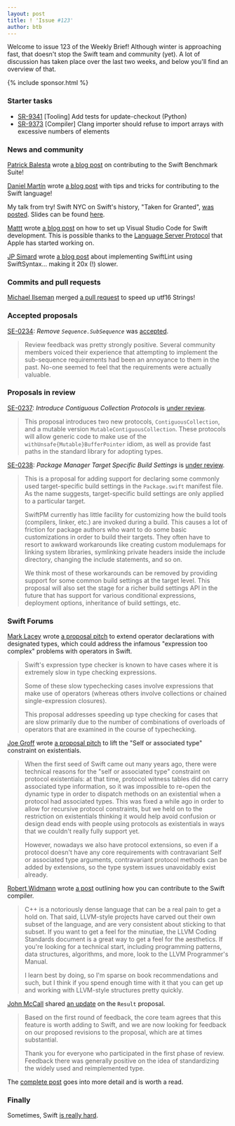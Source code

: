 ```yaml
---
layout: post
title: ! 'Issue #123'
author: btb
---
```


Welcome to issue 123 of the Weekly Brief! Although winter is approaching fast,
that doesn't stop the Swift team and community (yet). A lot of discussion has
taken place over the last two weeks, and below you'll find an overview of that.

<!--excerpt-->

{% include sponsor.html %}

### Starter tasks

- [SR-9341](https://bugs.swift.org/browse/SR-9341) [Tooling] Add tests for update-checkout (Python)
- [SR-9373](https://bugs.swift.org/browse/SR-9373) [Compiler] Clang importer should refuse to import arrays with excessive numbers of elements

### News and community

[Patrick Balesta](https://twitter.com/BalestraPatrick) wrote [a blog post](https://patrickbalestra.com/blog/2018/11/12/contributing-to-the-swift-benchmark-suite.html) on contributing to the Swift Benchmark Suite!

[Daniel Martín](https://twitter.com/dmartincy) wrote [a blog post](https://pspdfkit.com/blog/2018/tips-for-contributing-to-the-swift-language/) with tips and tricks for contributing to the Swift language!

My talk from try! Swift NYC on Swift's history, "Taken for Granted", [was posted](https://www.youtube.com/watch?v=ePuOrCbIW-o). Slides can be found [here](https://speakerdeck.com/basthomas/taken-for-granted).

[Mattt](https://twitter.com/mattt) wrote [a blog post](https://nshipster.com/vscode/) on how to set up Visual Studio Code for Swift development. This is possible thanks to the [Language Server Protocol](https://github.com/apple/sourcekit-lsp) that Apple has started working on.

[JP Simard](https://twitter.com/simjp) wrote [a blog post](https://jpsim.com/evaluating-swiftsyntax-for-use-in-swiftlint) about implementing SwiftLint using SwiftSyntax... making it 20x (!) slower.

### Commits and pull requests

[Michael Ilseman](https://twitter.com/Ilseman) merged [a pull request](https://github.com/apple/swift/pull/20848) to speed up utf16 Strings!

### Accepted proposals

[SE-0234](https://github.com/apple/swift-evolution/blob/master/proposals/0234-remove-sequence-subsequence.md): *Remove `Sequence.SubSequence`* was [accepted](https://forums.swift.org/t/accepted-se-0234-remove-sequence-subsequence/18002).

> Review feedback was pretty strongly positive. Several community members voiced their experience that attempting to implement the sub-sequence requirements had been an annoyance to them in the past. No-one seemed to feel that the requirements were actually valuable.

### Proposals in review

[SE-0237](https://github.com/apple/swift-evolution/blob/master/proposals/0237-contiguous-collection.md): *Introduce Contiguous Collection Protocols* is [under review](https://forums.swift.org/t/review-of-se-0237-introduce-contiguous-collection-protocols/18069).

> This proposal introduces two new protocols, `ContiguousCollection`, and a
> mutable version `MutableContiguousCollection`. These protocols will allow
> generic code to make use of the `withUnsafe{Mutable}BufferPointer` idiom,
> as well as provide fast paths in the standard library for adopting types.

[SE-0238](https://github.com/apple/swift-evolution/blob/master/proposals/0238-package-manager-build-settings.md): *Package Manager Target Specific Build Settings* is [under review](https://forums.swift.org/t/se-0238-package-manager-target-specific-build-settings/18341).

> This is a proposal for adding support for declaring some commonly used target-specific build settings in the `Package.swift` manifest file. As the name suggests, target-specific build settings are only applied to a particular target.
>
> SwiftPM currently has little facility for customizing how the build tools (compilers, linker, etc.) are invoked during a build. This causes a lot of friction for package authors who want to do some basic customizations in order to build their targets. They often have to resort to awkward workarounds like creating custom modulemaps for linking system libraries, symlinking private headers inside the include directory, changing the include statements, and so on.
>
> We think most of these workarounds can be removed by providing support for some common build settings at the target level. This proposal will also set the stage for a richer build settings API in the future that has support for various conditional expressions, deployment options, inheritance of build settings, etc.

### Swift Forums

[Mark Lacey](https://github.com/rudkx) wrote [a proposal pitch](https://forums.swift.org/t/pitch-making-expression-type-checking-of-operator-expressions-fast/18037) to extend operator declarations with designated types, which could address the infamous "expression too complex" problems with operators in Swift.

> Swift's expression type checker is known to have cases where it is extremely slow in type checking expressions.
>
> Some of these slow typechecking cases involve expressions that make use of operators (whereas others involve collections or chained single-expression closures).
>
> This proposal addresses speeding up type checking for cases that are slow primarily due to the number of combinations of overloads of operators that are examined in the course of typechecking.

[Joe Groff](https://twitter.com/jckarter) wrote [a proposal pitch](https://forums.swift.org/t/lifting-the-self-or-associated-type-constraint-on-existentials/18025) to lift the "Self or associated type" constraint on existentials.

> When the first seed of Swift came out many years ago, there were technical reasons for the "self or associated type" constraint on protocol existentials: at that time, protocol witness tables did not carry associated type information, so it was impossible to re-open the dynamic type in order to dispatch methods on an existential when a protocol had associated types. This was fixed a while ago in order to allow for recursive protocol constraints, but we held on to the restriction on existentials thinking it would help avoid confusion or design dead ends with people using protocols as existentials in ways that we couldn't really fully support yet.
>
> However, nowadays we also have protocol extensions, so even if a protocol doesn't have any core requirements with contravariant Self or associated type arguments, contravariant protocol methods can be added by extensions, so the type system issues unavoidably exist already.

[Robert Widmann](https://twitter.com/CodaFi_) wrote [a post](https://forums.swift.org/t/what-should-i-learn-if-i-want-to-contribute-to-the-swift-compiler/18144/4) outlining how you can contribute to the Swift compiler.

> C++ is a notoriously dense language that can be a real pain to get a hold on. That said, LLVM-style projects have carved out their own subset of the language, and are very consistent about sticking to that subset. If you want to get a feel for the minutiae, the LLVM Coding Standards document is a great way to get a feel for the aesthetics. If you're looking for a technical start, including programming patterns, data structures, algorithms, and more, look to the LLVM Programmer's Manual.
>
> I learn best by doing, so I'm sparse on book recommendations and such, but I think if you spend enough time with it that you can get up and working with LLVM-style structures pretty quickly.

[John McCall](https://twitter.com/pathofshrines) shared [an update](https://forums.swift.org/t/revised-se-0235-add-result-to-the-standard-library/18371) on the `Result` proposal.

> Based on the first round of feedback, the core team agrees that this feature is worth adding to Swift, and we are now looking for feedback on our proposed revisions to the proposal, which are at times substantial.
>
> Thank you for everyone who participated in the first phase of review. Feedback there was generally positive on the idea of standardizing the widely used and reimplemented type.

The [complete post](https://forums.swift.org/t/revised-se-0235-add-result-to-the-standard-library/18371) goes into more detail and is worth a read.

### Finally

Sometimes, Swift [is really hard](https://twitter.com/alexisgallagher/status/1066559309385883648).
